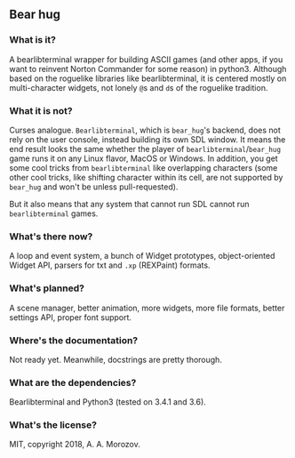 ## Bear hug

### What is it?
A bearlibterminal wrapper for building ASCII games (and other apps, if
you want to reinvent Norton Commander for some reason) in python3.
Although based on the roguelike libraries like bearlibterminal, it is
centered mostly on multi-character widgets, not lonely `@`s and `d`s of
the roguelike tradition.

### What it is not?
Curses analogue. `Bearlibterminal`, which is `bear_hug`'s backend, does
not rely on the user console, instead building its own SDL window. It
means the end result looks the same whether the player of
`bearlibterminal`/`bear_hug` game runs it on any Linux flavor, MacOS or
Windows. In addition, you get some cool tricks from `bearlibterminal`
like overlapping characters (some other cool tricks, like shifting
character within its cell, are not supported by `bear_hug` and won't be
unless pull-requested).

But it also means that any system that cannot run SDL cannot run
`bearlibterminal` games.

### What's there now?
A loop and event system, a bunch of Widget prototypes, object-oriented
 Widget API, parsers for txt and `.xp` (REXPaint) formats.

### What's planned?
A scene manager, better animation, more widgets, more file formats,
better settings API, proper font support.

### Where's the documentation?
Not ready yet. Meanwhile, docstrings are pretty thorough.

### What are the dependencies?
Bearlibterminal and Python3 (tested on 3.4.1 and 3.6).

### What's the license?
MIT, copyright 2018, A. A. Morozov.
